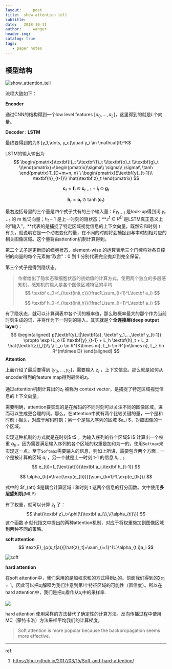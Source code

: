 ```yaml
---
layout:     post
title:  show attention tell 
subtitle:  
date:   2018-10-11
author:     wanger
header-img: 
catalog: true
tags: 
   - paper notes
---
```


## 模型结构

![show_attention_tell](https://tuchuang-1259359185.cos.ap-chengdu.myqcloud.com/_asserts/show-attend-tell/1.jpg)



流程大致如下：

**Encoder**

通过CNN的结构得到一个low level features $[a_0, \dots, a_L]$，这里得到的就是$L$个向量。

**Decoder : LSTM**

最终要得到的为$ [y_1,\dots, y_c]\quad y_i \in \mathcal{R}^K$

LSTM的输入输出为
$$
\begin{pmatrix}\textbf{i}_t \\\textbf{f}_t \\\textbf{o}_t \\\textbf{g}_t \\\end{pmatrix}=\begin{pmatrix}\sigma\\ \sigma\\ \sigma\\ \tanh \end{pmatrix}T_{D+m+n, n} \ \begin{pmatrix}E\textbf{y}_{t-1}\\ \textbf{h}_{t-1}\\ \hat{\textbf z}_t \end{pmatrix}
$$

$$
\textbf{c}_t=\textbf{f}_t \odot \textbf{c}_{t-1} + \textbf{i}_t \odot \textbf{g}_t
$$

$$
\textbf{h}_t = \textbf{o}_t \odot \tanh(\textbf{c}_t)
$$

 最右边括号里的三个量是四个式子共有的三个输入量：$Ey_{t−1}$ 是look-up得到词 $y_{t−1}$ 的 m 维词向量；$h_t−1$ 是上一时刻的隐状态；**$z^t∈R^D$ 是LSTM真正意义上的“输入”，**代表的是捕捉了特定区域视觉信息的上下文向量，既然它和时刻 `t `有关，就说明它是一个动态变化的量，在不同的时刻将会捕捉到与本时刻相对应的相关图像区域。这个量将由attention机制计算得到。

 第二个式子是更新旧的细胞状态，element-wise 的运算表示三个门控将对各自控制的向量的每个元素做“取舍”：0 到 1 分别代表完全抛弃到完全保留。

第三个式子是得到隐状态。

> 作者给出了隐状态和细胞状态的初始值的计算方式，使用两个独立的多层感知机，感知机的输入是各个图像区域特征的平均
> $$
> \textbf c_0=f_{\text{init,c}}(\frac1L\sum_{i=1}^L\textbf a_i)
> $$
>
> $$
> \textbf h_0=f_{\text{init,h}}(\frac1L\sum_{i=1}^L\textbf a_i)
> $$
>
>

有了隐状态，就可以计算词表中各个词的概率值，那么取概率最大的那个作为当前时刻生成的词，并将作为下一时刻的输入。其实就是个**全连接层(deep output layer)**：
$$
\begin{aligned}
p(\textbf{y}_t|\textbf{a}, \textbf y_1,...,\textbf y_{t-1}) \propto \exp (L_o (E \textbf{y}_{t-1} + L_h \textbf{h}_t + L_z \hat{\textbf{z}}_t))\\
\\
 L_o \in R^{K\times m}, L_h \in R^{m\times n}, L_z \in R^{m\times D}
\end{aligned}
$$
**Attention**

上面介绍了最后要得到 $[y_0,\dots, y_c]$，需要输入 $z_i$ ，上下文信息。那么就是如何从encoder得到的feature map得到最终的$z_i$.

 通过attention机制计算出的$z_t$ 被称为 context vector，是捕捉了特定区域视觉信息的上下文向量。

 需要明确，attention要实现的是在解码的不同时刻可以关注不同的图像区域，进而可以生成更合理的词。那么，在attention中就有两个比较关键的量，一个是和时刻 t 相关，对应于解码时刻；另一个是输入序列的区域  $a_i $，对应图像的一个区域。

实现这种机制的方式就是在时刻$ t$ ，为输入序列的各个区域$ i$ 计算出一个权重 $α_{ti}$ 。因为需要满足输入序列的各个区域的权重是加和为一的，使用`Softmax`来实现这一点。至于`Softmax`需要输入的信息，则如上所讲，需要包含两个方面：一个是被计算的区域 $a_i$ ，另一个就是上一时刻 t-1 的信息 $h_{t−1}$ 
$$
e_{ti}=f_{\text{att}}(\textbf a_i,\textbf h_{t-1})
$$

$$
\alpha_{ti}=\frac{\exp(e_{ti})}{\sum_{k=1}^L\exp(e_{tk})}
$$

式中的 $f_{att} $是耦合计算区域 i 和时刻 t 这两个信息的打分函数。文中使用**多层感知机**(MLP)

有了权重，就可以计算 $z_t$ 了：
$$
\hat{\textbf z}_t=\phi(\{\textbf a_i\},\{\alpha_{ti}\})
$$
这个函数 $ϕ$ 就代指文中提出的两种attention机制，对应于将权重施加到图像区域到两种不同的策略。

**soft attention**
$$
\text{E}_{p(s_t|a)}[\hat{z}_t]=\sum_{i=1}^{L}\alpha_{t,i}a_i
$$

![soft](https://tuchuang-1259359185.cos.ap-chengdu.myqcloud.com/_asserts/show-attend-tell/2.png)

**hard attention**

在soft attention中，我们采用的是加权求和的方式得到$z_t$的。前面我们得到的$\sum \alpha_i=1$，因此可以把$\alpha_i$解释为我们注意到第$i$个特征区域的可能性（置信度）。所以在hard attention中，我们是把$\alpha_i$看作从$x_i$中的采样率.

![](https://tuchuang-1259359185.cos.ap-chengdu.myqcloud.com/_asserts/show-attend-tell/3.jpg)

hard attention 使用采样的方法替代了确定性的计算方法。反向传播过程中使用MC（蒙特卡洛）方法采样平均我们的计算梯度。

> Soft attention is more popular because the backpropagation seems more effective.

---

ref:

1. https://jhui.github.io/2017/03/15/Soft-and-hard-attention/